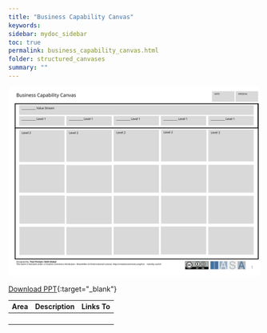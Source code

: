 ```yaml
---
title: "Business Capability Canvas"
keywords: 
sidebar: mydoc_sidebar
toc: true
permalink: business_capability_canvas.html
folder: structured_canvases
summary: ""
---
```


![image001](media/business_capability_canvas001.svg)

[Download PPT](media/ppt/business_capability_canvas.ppt){:target="_blank"}

| Area | Description | Links To |
| --- | --- | --- |
|   |   |   |